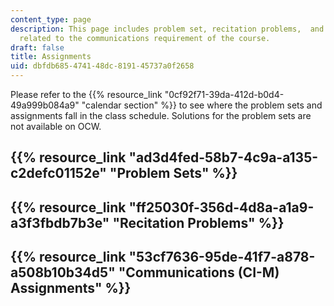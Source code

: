 ```yaml
---
content_type: page
description: This page includes problem set, recitation problems,  and assignments
  related to the communications requirement of the course.
draft: false
title: Assignments
uid: dbfdb685-4741-48dc-8191-45737a0f2658
---
```

Please refer to the {{% resource_link "0cf92f71-39da-412d-b0d4-49a999b084a9" "calendar section" %}} to see where the problem sets and assignments fall in the class schedule. Solutions for the problem sets are not available on OCW. 

## {{% resource_link "ad3d4fed-58b7-4c9a-a135-c2defc01152e" "Problem Sets" %}}

## {{% resource_link "ff25030f-356d-4d8a-a1a9-a3f3fbdb7b3e" "Recitation Problems" %}}

## {{% resource_link "53cf7636-95de-41f7-a878-a508b10b34d5" "Communications (CI-M) Assignments" %}}